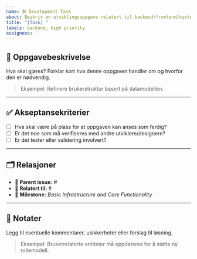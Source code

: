 ```yaml
---
name: 🛠️ Development Task
about: Beskriv en utviklingsoppgave relatert til backend/frontend/systemstruktur
title: "[Task] "
labels: backend, high priority
assignees: ''
---
```


## 🧠 Oppgavebeskrivelse

Hva skal gjøres? Forklar kort hva denne oppgaven handler om og hvorfor den er nødvendig.

> Eksempel: Refinere brukerstruktur basert på datamodellen.

---

## ✅ Akseptansekriterier

- [ ] Hva skal være på plass for at oppgaven kan anses som ferdig?
- [ ] Er det noe som må verifiseres med andre utviklere/designere?
- [ ] Er det tester eller validering involvert?

---

## 🗂️ Relasjoner

- 🔗 **Parent issue:** #<nummer>
- 🧩 **Relatert til:** #<eventuelle relaterte issues eller pull requests>
- 📌 **Milestone:** _Basic Infrastructure and Core Functionality_

---

## 🚧 Notater

Legg til eventuelle kommentarer, usikkerheter eller forslag til løsning.

> Eksempel: Brukerrelaterte entiteter må oppdateres for å støtte ny rollemodell.
